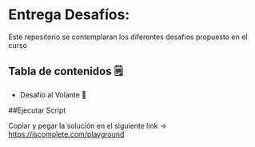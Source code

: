 # Entrega Desafíos: 

Este repositorio se contemplaran los diferentes desafios propuesto en el curso

## Tabla de contenidos :spiral_notepad:
- Desafío al Volante 🚗 


##Ejecutar Script

Copiar y pegar la solución en el siguiente link -> https://jscomplete.com/playground 
